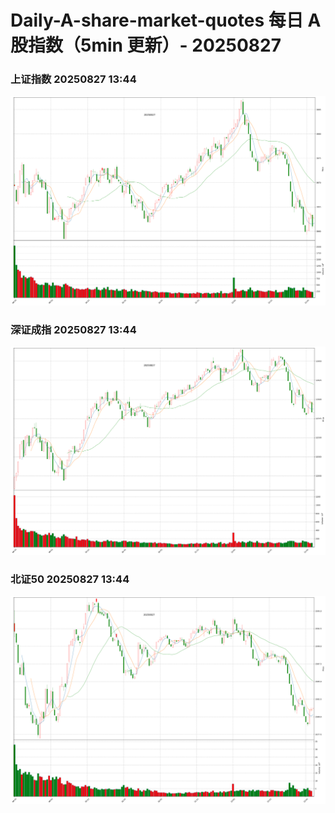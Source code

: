 
# Daily-A-share-market-quotes 每日 A 股指数（5min 更新）- 20250827

### 上证指数 20250827 13:44
![](./fig/2025/8/20250827-sh000001.png)

### 深证成指 20250827 13:44
![](./fig/2025/8/20250827-sz399001.png)

### 北证50 20250827 13:44
![](./fig/2025/8/20250827-bj899050.png)
